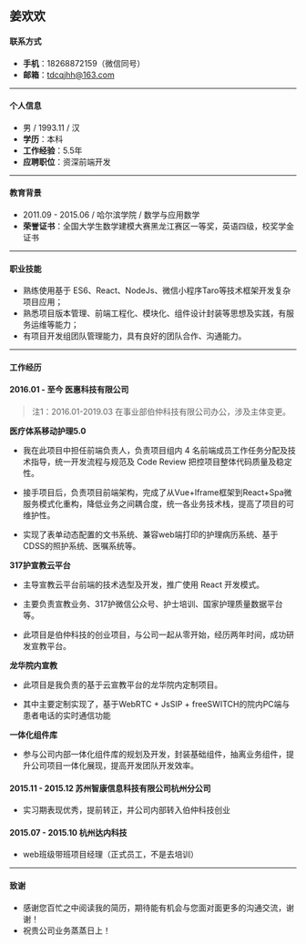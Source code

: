 ## 姜欢欢 

#### 联系方式

- **手机**：18268872159（微信同号）
- **邮箱**：tdcqjhh@163.com

---

#### 个人信息

- 男 / 1993.11 / 汉 
- **学历**：本科
- **工作经验**：5.5年
- **应聘职位**：资深前端开发

---

#### 教育背景

- 2011.09 - 2015.06 / 哈尔滨学院 / 数学与应用数学 
- **荣誉证书**：全国大学生数学建模大赛黑龙江赛区一等奖，英语四级，校奖学金证书

---

#### 职业技能
- 熟练使用基于 ES6、React、NodeJs、微信小程序Taro等技术框架开发复杂项目应用；
- 熟悉项目版本管理、前端工程化、模块化、组件设计封装等思想及实践，有服务运维等能力；
- 有项目开发组团队管理能力，具有良好的团队合作、沟通能力。

---

#### 工作经历 


####  2016.01 - 至今 医惠科技有限公司 

> 注1：2016.01-2019.03 在事业部伯仲科技有限公司办公，涉及主体变更。

**医疗体系移动护理5.0**

- 我在此项目中担任前端负责人，负责项目组内 4 名前端成员工作任务分配及技术指导，统一开发流程与规范及 Code Review 把控项目整体代码质量及稳定性。

- 接手项目后，负责项目前端架构，完成了从Vue+Iframe框架到React+Spa微服务模式化重构，降低业务之间耦合度，统一各业务技术栈，提高了项目的可维护性。

- 实现了表单动态配置的文书系统、兼容web端打印的护理病历系统、基于CDSS的照护系统、医嘱系统等。

 
**317护宣教云平台**

- 主导宣教云平台前端的技术选型及开发，推广使用 React 开发模式。

- 主要负责宣教业务、317护微信公众号、护士培训、国家护理质量数据平台等。

- 此项目是伯仲科技的创业项目，与公司一起从零开始，经历两年时间，成功研发宣教平台。

**龙华院内宣教**

- 此项目是我负责的基于云宣教平台的龙华院内定制项目。

- 其中主要定制实现了，基于WebRTC + JsSIP + freeSWITCH的院内PC端与患者电话的实时通信功能

**一体化组件库**

- 参与公司内部一体化组件库的规划及开发，封装基础组件，抽离业务组件，提升公司项目一体化展现，提高开发团队开发效率。


#### 2015.11 - 2015.12 苏州智康信息科技有限公司杭州分公司

- 实习期表现优秀，提前转正，并公司内部转入伯仲科技创业

#### 2015.07 - 2015.10 杭州达内科技

- web班级带班项目经理（正式员工，不是去培训）

---

#### 致谢

- 感谢您百忙之中阅读我的简历，期待能有机会与您面对面更多的沟通交流，谢谢！
- 祝贵公司业务蒸蒸日上！